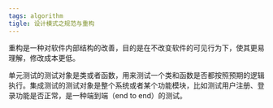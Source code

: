 ```yaml
---
tags: algorithm
tigle: 设计模式之规范与重构
---
```

重构是一种对软件内部结构的改善，目的是在不改变软件的可见行为下，使其更易理解，修改成本更低。

单元测试的测试对象是类或者函数，用来测试一个类和函数是否都按照预期的逻辑执行。集成测试的测试对象是整个系统或者某个功能模块，比如测试用户注册、登录功能是否正常，是一种端到端（end to end）的测试。
